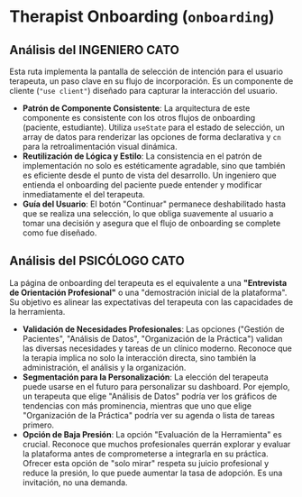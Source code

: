 # Therapist Onboarding (`onboarding`)

## Análisis del INGENIERO CATO

Esta ruta implementa la pantalla de selección de intención para el usuario terapeuta, un paso clave en su flujo de incorporación. Es un componente de cliente (`"use client"`) diseñado para capturar la interacción del usuario.

-   **Patrón de Componente Consistente**: La arquitectura de este componente es consistente con los otros flujos de onboarding (paciente, estudiante). Utiliza `useState` para el estado de selección, un array de datos para renderizar las opciones de forma declarativa y `cn` para la retroalimentación visual dinámica.
-   **Reutilización de Lógica y Estilo**: La consistencia en el patrón de implementación no solo es estéticamente agradable, sino que también es eficiente desde el punto de vista del desarrollo. Un ingeniero que entienda el onboarding del paciente puede entender y modificar inmediatamente el del terapeuta.
-   **Guía del Usuario**: El botón "Continuar" permanece deshabilitado hasta que se realiza una selección, lo que obliga suavemente al usuario a tomar una decisión y asegura que el flujo de onboarding se complete como fue diseñado.

## Análisis del PSICÓLOGO CATO

La página de onboarding del terapeuta es el equivalente a una **"Entrevista de Orientación Profesional"** o una "demostración inicial de la plataforma". Su objetivo es alinear las expectativas del terapeuta con las capacidades de la herramienta.

-   **Validación de Necesidades Profesionales**: Las opciones ("Gestión de Pacientes", "Análisis de Datos", "Organización de la Práctica") validan las diversas necesidades y tareas de un clínico moderno. Reconoce que la terapia implica no solo la interacción directa, sino también la administración, el análisis y la organización.
-   **Segmentación para la Personalización**: La elección del terapeuta puede usarse en el futuro para personalizar su dashboard. Por ejemplo, un terapeuta que elige "Análisis de Datos" podría ver los gráficos de tendencias con más prominencia, mientras que uno que elige "Organización de la Práctica" podría ver su agenda o lista de tareas primero.
-   **Opción de Baja Presión**: La opción "Evaluación de la Herramienta" es crucial. Reconoce que muchos profesionales querrán explorar y evaluar la plataforma antes de comprometerse a integrarla en su práctica. Ofrecer esta opción de "solo mirar" respeta su juicio profesional y reduce la presión, lo que puede aumentar la tasa de adopción. Es una invitación, no una demanda.
